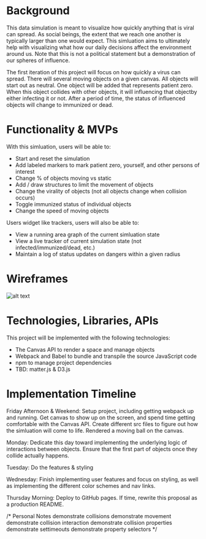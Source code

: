 Background
==========

This data simulation is meant to visualize how quickly anything that is viral can spread. As social beings, the extent that we reach one another is typically larger than one would expect. This simluation aims to ultimately help with visualizing what how our daily decisions affect the environment around us. Note that this is not a political statement but a demonstration of our spheres of influence.

The first iteration of this project will focus on how quickly a virus can spread. There will several moving objects on a given canvas. All objects will start out as neutral. One object will be added that represents patient zero. When this object collides with other objects, it will influencing that objectby either infecting it or not. After a period of time, the status of influenced objects will change to immunized or dead.

Functionality & MVPs
====================

With this simluation, users will be able to:

* Start and reset the simulation
* Add labeled markers to mark patient zero, yourself, and other persons of interest
* Change % of objects moving vs static
* Add / draw structures to limit the movement of objects
* Change the virality of objects (not all objects change when collision occurs)
* Toggle immunized status of individual objects
* Change the speed of moving objects

Users widget like trackers, users will also be able to:

* View a running area graph of the current simluation state
* View a live tracker of current simulation state (not infected/immunized/dead, etc.)
* Maintain a log of status updates on dangers within a given radius

Wireframes
==========
![alt text](https://github.com/nick-barr/jsProjectCovid/src\assets\wireframes\wireframev1.png?raw=true)

Technologies, Libraries, APIs
=============================

This project will be implemented with the following technologies:

* The Canvas API to render a space and manage objects
* Webpack and Babel to bundle and transpile the source JavaScript code
* npm to manage project dependencies
* TBD: matter.js & D3.js

Implementation Timeline
=======================

Friday Afternoon & Weekend: Setup project, including getting webpack up and running. Get canvas to show up on the screen, and spend time getting comfortable with the Canvas API. Create different src files to figure out how the simluation will come to life. Rendered a moving ball on the canvas.

Monday: Dedicate this day toward implementing the underlying logic of interactions between objects. Ensure that the first part of objects once they collide actually happens. 

Tuesday: Do the features & styling

Wednesday: Finish implementing user features and focus on styling, as well as implementing the different color schemes and nav links.

Thursday Morning: Deploy to GitHub pages. If time, rewrite this proposal as a production README.

/*
Personal Notes
demonstrate collisions
demonstrate movement
demonstrate collision interaction
demonstrate collision properties
demonstrate settimeouts
demonstrate property selectors
*/
